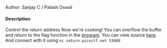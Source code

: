 Author: Sanjay C / Palash Oswal

#### Description

Control the return address Now we're cooking! You can overflow the buffer and return to the flag function
in the [program](https://artifacts.picoctf.net/c/253/vuln). You can view source [here](https://artifacts.picoctf.net/c/253/vuln.c). And connect with it using `nc saturn.picoctf.net 53089`
